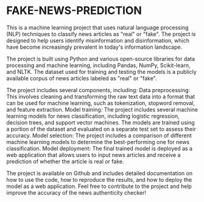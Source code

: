 # FAKE-NEWS-PREDICTION
This is a machine learning project that uses natural language processing (NLP) techniques to classify news articles as "real" or "fake". The project is designed to help users identify misinformation and disinformation, which have become increasingly prevalent in today's information landscape.

The project is built using Python and various open-source libraries for data processing and machine learning, including Pandas, NumPy, Scikit-learn, and NLTK. The dataset used for training and testing the models is a publicly available corpus of news articles labeled as "real" or "fake".

The project includes several components, including:
Data preprocessing: This involves cleaning and transforming the raw text data into a format that can be used for machine learning, such as tokenization, stopword removal, and feature extraction.
Model training: The project includes several machine learning models for news classification, including logistic regression, decision trees, and support vector machines. The models are trained using a portion of the dataset and evaluated on a separate test set to assess their accuracy.
Model selection: The project includes a comparison of different machine learning models to determine the best-performing one for news classification.
Model deployment: The final trained model is deployed as a web application that allows users to input news articles and receive a prediction of whether the article is real or fake.

The project is available on Github and includes detailed documentation on how to use the code, how to reproduce the results, and how to deploy the model as a web application. Feel free to contribute to the project and help improve the accuracy of the news authenticity checker!
